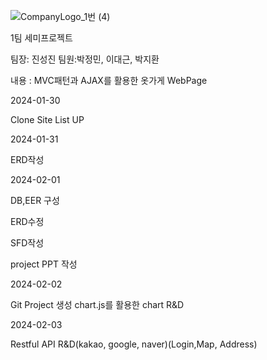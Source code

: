 
![CompanyLogo_1번 (4)](https://github.com/zlzlwn/Team1_project/assets/83982135/e10b44d6-fe51-48ab-afe7-cb36be84182d)


1팀 세미프로젝트

팀장: 진성진 팀원:박정민, 이대근, 박지환

내용 : MVC패턴과 AJAX를 활용한 옷가게 WebPage

2024-01-30

Clone Site List UP 

2024-01-31

ERD작성

2024-02-01

DB,EER 구성

ERD수정

SFD작성

project PPT 작성

2024-02-02

Git Project 생성
chart.js를 활용한 chart R&D

2024-02-03

Restful API R&D(kakao, google, naver)(Login,Map, Address)






